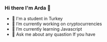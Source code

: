 ### Hi there I'm Arda 👋
- 📕 I'm a student in Turkey
- 🔭 I’m currently working on cryptocurrencies
- 🌱 I’m currently learning Javascript
- 💬 Ask me about any quastion If you have
